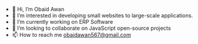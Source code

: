 - 👋 Hi, I’m Obaid Awan
- 👀 I’m interested in developing small websites to large-scale applications.
- 🌱 I’m currently working on ERP Software
- 💞️ I’m looking to collaborate on JavaScript open-source projects
- 📫 How to reach me obaidawan567@gmail.com

